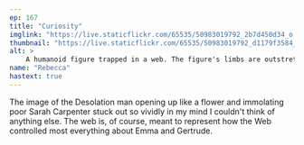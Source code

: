 ```yaml
---
ep: 167
title: "Curiosity"
imglink: "https://live.staticflickr.com/65535/50983019792_2b7d450d34_o.jpg"
thumbnail: "https://live.staticflickr.com/65535/50983019792_d1179f3584_q.jpg"
alt: >
    A humanoid figure trapped in a web. The figure's limbs are outstretched, and it has fiery lines snaking around it.
name: "Rebecca"
hastext: true
---
```

The image of the Desolation man opening up like a flower and immolating poor Sarah Carpenter stuck out so vividly in my mind I couldn't think of anything else. The web is, of course, meant to represent how the Web controlled most everything about Emma and Gertrude.